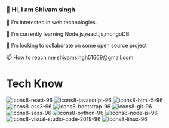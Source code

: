 <h3> 👋 Hi, I am Shivam singh </h3>
  
  
  
 
  
  👀 I’m interested in web technologies.
  
  🌱 I’m currently learning Node.js,react.js,mongoDB
  
  💞️ I’m looking to collaborate on some open source project
  
  📫 How to reach me shivamsingh51609@gmail.com

<!---
shivam550/shivam550 is a ✨ special ✨ repository because its `README.md` (this file) appears on your GitHub profile.
You can click the Preview link to take a look at your changes.
--->
<h1>Tech Know</h1>



![icons8-react-96](https://user-images.githubusercontent.com/82259778/200063935-c5178ac6-d82e-47f4-b9cc-55966555868f.png)
![icons8-javascript-96](https://user-images.githubusercontent.com/82259778/200064034-741439f0-2ec6-4a2c-9dd9-a59220006cf3.png)
![icons8-html-5-96](https://user-images.githubusercontent.com/82259778/200064068-1f60d885-ccc6-4b5b-a1b6-8d3fdd150624.png)
![icons8-css3-96](https://user-images.githubusercontent.com/82259778/200064107-4a280f19-cb51-41cb-9ef3-54351fd500f3.png)
![icons8-bootstrap-96](https://user-images.githubusercontent.com/82259778/200064139-67b5cc33-ccfc-429b-9d7e-3ab9e7ab0c35.png)
![icons8-git-96](https://user-images.githubusercontent.com/82259778/200064867-a45ecd30-4e40-435f-b0c0-63332cc84784.png)
![icons8-sass-96](https://user-images.githubusercontent.com/82259778/200065013-c0001856-4b91-4b7d-a67a-252b911deb58.png)
![icons8-python-96](https://user-images.githubusercontent.com/82259778/200065049-27f70aed-5eac-4883-8cd2-28c478b694bf.png)
![icons8-node-js-96](https://user-images.githubusercontent.com/82259778/200065141-ad00c990-ee57-4c0f-8156-a0d3e9f5c949.png)
![icons8-visual-studio-code-2019-96](https://user-images.githubusercontent.com/82259778/200065161-d8f98d56-8917-4dfa-9b99-739854564bb4.png)
![icons8-linux-96](https://user-images.githubusercontent.com/82259778/200115043-c4173fb2-384b-499b-9de2-3ebc5e73c3f9.png)








